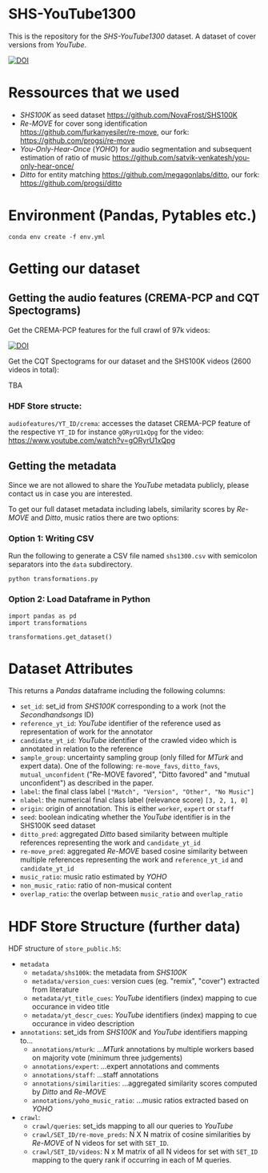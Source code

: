 # SHS-YouTube1300

This is the repository for the *SHS-YouTube1300* dataset. A dataset of cover versions from *YouTube*.


[![DOI](https://zenodo.org/badge/DOI/10.5281/zenodo.7671125.svg)](https://doi.org/10.5281/zenodo.7671125)


# Ressources that we used
- *SHS100K* as seed dataset https://github.com/NovaFrost/SHS100K
- *Re-MOVE* for cover song identification https://github.com/furkanyesiler/re-move, our fork: https://github.com/progsi/re-move  
- *You-Only-Hear-Once* (*YOHO*) for audio segmentation and subsequent estimation of ratio of music https://github.com/satvik-venkatesh/you-only-hear-once/
- *Ditto* for entity matching https://github.com/megagonlabs/ditto, our fork: https://github.com/progsi/ditto

# Environment (Pandas, Pytables etc.)

```
conda env create -f env.yml
```

# Getting our dataset 

## Getting the audio features (CREMA-PCP and CQT Spectograms)

Get the CREMA-PCP features for the full crawl of 97k videos:


[![DOI](https://zenodo.org/badge/DOI/10.5281/zenodo.7670983.svg)](https://doi.org/10.5281/zenodo.7670983)

Get the CQT Spectograms for our dataset and the SHS100K videos (2600 videos in total):

TBA

### HDF Store structe:
`audiofeatures/YT_ID/crema`: accesses the dataset CREMA-PCP feature of the respective `YT_ID` for instance `gORyrU1xQpg` for the video: https://www.youtube.com/watch?v=gORyrU1xQpg

## Getting the metadata

Since we are not allowed to share the *YouTube* metadata publicly, please contact us in case you are interested. 

To get our full dataset metadata including labels, similarity scores by *Re-MOVE* and *Ditto*, music ratios there are two options:

### Option 1: Writing CSV 

Run the following to generate a CSV file named `shs1300.csv` with semicolon separators into the `data` subdirectory.
```
python transformations.py
```

### Option 2: Load Dataframe in Python

```
import pandas as pd
import transformations

transformations.get_dataset()
```

# Dataset Attributes
This returns a *Pandas* dataframe including the following columns:
- `set_id`: set_id from *SHS100K* corresponding to a work (not the *Secondhandsongs* ID)
- `reference_yt_id`: *YouTube* identifier of the reference used as representation of work for the annotator
- `candidate_yt_id`: *YouTube* identifier of the crawled video which is annotated in relation to the reference
- `sample_group`: uncertainty sampling group (only filled for *MTurk* and expert data). One of the following: `re-move_favs`, `ditto_favs`, `mutual_unconfident` ("Re-MOVE favored", "Ditto favored" and "mutual unconfident") as described in the paper.
- `label`: the final class label `["Match", "Version", "Other", "No Music"]`
- `nlabel`: the numerical final class label (relevance score) `[3, 2, 1, 0]`
- `origin`: origin of annotation. This is either `worker`, `expert` or `staff`
- `seed`: boolean indicating whether the *YouTube* identifier is in the SHS100K seed dataset
- `ditto_pred`: aggregated *Ditto* based similarity between multiple references representing the work and `candidate_yt_id`
- `re-move_pred`: aggregated *Re-MOVE* based cosine similarity between multiple references representing the work and `reference_yt_id` and `candidate_yt_id`
- `music_ratio`: music ratio estimated by *YOHO*
- `non_music_ratio`: ratio of non-musical content
- `overlap_ratio`: the overlap between `music_ratio` and `overlap_ratio` 

# HDF Store Structure (further data)
HDF structure of `store_public.h5`:
- `metadata`
  - `metadata/shs100k`: the metadata from *SHS100K*
  - `metadata/version_cues`: version cues (eg. "remix", "cover") extracted from literature
  - `metadata/yt_title_cues`: *YouTube* identifiers (index) mapping to cue occurance in video title
  - `metadata/yt_descr_cues`: *YouTube* identifiers (index) mapping to cue occurance in video description
- `annotations`: set_ids from *SHS100K* and *YouTube* identifiers mapping to...
  - `annotations/mturk`:  ...*MTurk* annotations by multiple workers based on majority vote (minimum three judgements)
  - `annotations/expert`: ...expert annotations and comments
  - `annotations/staff`: ...staff annotations
  - `annotations/similarities`: ...aggregated similarity scores computed by *Ditto* and *Re-MOVE*
  - `annotations/yoho_music_ratio`: ...music ratios extracted based on *YOHO*
- `crawl`: 
  - `crawl/queries`: set_ids mapping to all our queries to *YouTube*
  - `crawl/SET_ID/re-move_preds`: N X N matrix of cosine similarities by *Re-MOVE* of N videos for set with `SET_ID`.
  - `crawl/SET_ID/videos`: N x M matrix of all N videos for set with `SET_ID` mapping to the query rank if occurring in each of M queries.
  
